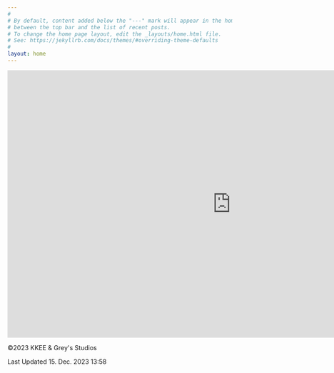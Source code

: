 ```yaml
---
#
# By default, content added below the "---" mark will appear in the home page
# between the top bar and the list of recent posts.
# To change the home page layout, edit the _layouts/home.html file.
# See: https://jekyllrb.com/docs/themes/#overriding-theme-defaults
#
layout: home
---
```

<html>
  <head>
     <link rel="shortcut icon" type="image/png" href="IMG_0269.png">
    <link rel="icon" href="/IMG_0269.png" type="image/png">
    <link rel="mask-icon" href="IMG_0269.png?v=M44lzPylqQ" 
 color="#000000">
    <style>
.container { 
  height: 600px;
  position: relative;
  border: 0px solid green; 
}

.center {
  margin: 0;
  position: absolute;
  top: 50%;
  left: 50%;
  -ms-transform: translate(-50%, -50%);
  transform: translate(-50%, -50%);
}

h1 {
  font-size: 40px;
}

h2 {
  font-size: 30px;
}

p {
  font-size: 14px;
}
</style>

<div class="container">
  <div class="center">
    <embed src="https://authpro.com/auth/allus/" style="width:1000px; height: 600px;">
  </div>
</div>
    <title>Jólaleikrit</title>
    <p>&#169;2023 KKEE & Grey's Studios</p>
    <p>Last Updated 15. Dec. 2023 13:58</p>
  </head>
</html>
